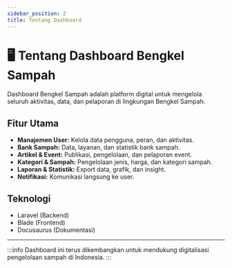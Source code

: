 ```yaml
---
sidebar_position: 2
title: Tentang Dashboard
---
```


# 🖥️ Tentang Dashboard Bengkel Sampah

Dashboard Bengkel Sampah adalah platform digital untuk mengelola seluruh aktivitas, data, dan pelaporan di lingkungan Bengkel Sampah.

## Fitur Utama
- **Manajemen User:** Kelola data pengguna, peran, dan aktivitas.
- **Bank Sampah:** Data, layanan, dan statistik bank sampah.
- **Artikel & Event:** Publikasi, pengelolaan, dan pelaporan event.
- **Kategori & Sampah:** Pengelolaan jenis, harga, dan kategori sampah.
- **Laporan & Statistik:** Export data, grafik, dan insight.
- **Notifikasi:** Komunikasi langsung ke user.

## Teknologi
- Laravel (Backend)
- Blade (Frontend)
- Docusaurus (Dokumentasi)

---

:::info
Dashboard ini terus dikembangkan untuk mendukung digitalisasi pengelolaan sampah di Indonesia.
::: 